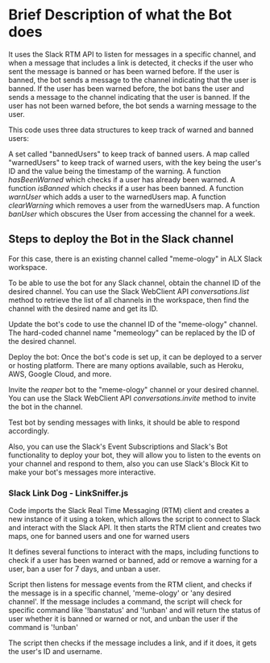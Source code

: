 # Brief Description of what the Bot does

It uses the Slack RTM API to listen for messages in a specific channel, and when a message that includes a link is detected, it checks if the user who sent the message is banned or has been warned before. If the user is banned, the bot sends a message to the channel indicating that the user is banned. If the user has been warned before, the bot bans the user and sends a message to the channel indicating that the user is banned. If the user has not been warned before, the bot sends a warning message to the user.

This code uses three data structures to keep track of warned and banned users:

A set called "bannedUsers" to keep track of banned users.
A map called "warnedUsers" to keep track of warned users, with the key being the user's ID and the value being the timestamp of the warning.
A function  *hasBeenWarned*  which checks if a user has already been warned.
A function  *isBanned*  which checks if a user has been banned.
A function  *warnUser*  which adds a user to the warnedUsers map.
A function  *clearWarning*  which removes a user from the warnedUsers map.
A function   *banUser*  which obscures the User from accessing the channel for a week.

## Steps to deploy the Bot in the Slack channel

For this case, there is an existing channel called "meme-ology" in ALX Slack workspace.

To be able to use the bot for any Slack channel, obtain the channel ID of the desired channel. You can use the Slack WebClient API *conversations.list* method to retrieve the list of all channels in the workspace, then find the channel with the desired name and get its ID.

Update the bot's code to use the channel ID of the "meme-ology" channel. The hard-coded channel name "memeology" can be replaced by the ID of the desired channel.

Deploy the bot: Once the bot's code is set up, it can be deployed to a server or hosting platform. There are many options available, such as Heroku, AWS, Google Cloud, and more.

Invite the *reaper* bot to the "meme-ology" channel or your desired channel. You can use the Slack WebClient API *conversations.invite* method to invite the bot in the channel.

Test bot by sending messages with links, it should be able to respond accordingly.

Also, you can use the Slack's Event Subscriptions and Slack's Bot functionality to deploy your bot, they will allow you to listen to the events on your channel and respond to them, also you can use Slack's Block Kit to make your bot's messages more interactive.

### Slack Link Dog - LinkSniffer.js

Code imports the Slack Real Time Messaging (RTM) client and creates a new instance of it using a token, which allows the script to connect to Slack and interact with the Slack API. It then starts the RTM client and creates two maps, one for banned users and one for warned users

It defines several functions to interact with the maps, including functions to check if a user has been warned or banned, add or remove a warning for a user, ban a user for 7 days, and unban a user.

Script then listens for message events from the RTM client, and checks if the message is in a specific channel, 'meme-ology' or 'any desired channel'. If the message includes a command, the script will check for specific command like '!banstatus' and '!unban' and will return the status of user whether it is banned or warned or not, and unban the user if the command is '!unban'

The script then checks if the message includes a link, and if it does, it gets the user's ID and username.
